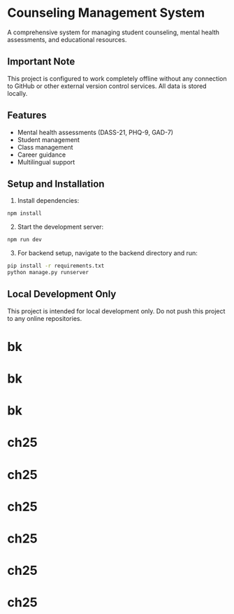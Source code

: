 # Counseling Management System

A comprehensive system for managing student counseling, mental health assessments, and educational resources.

## Important Note
This project is configured to work completely offline without any connection to GitHub or other external version control services. All data is stored locally.

## Features
- Mental health assessments (DASS-21, PHQ-9, GAD-7)
- Student management
- Class management
- Career guidance
- Multilingual support

## Setup and Installation

1. Install dependencies:
```bash
npm install
```

2. Start the development server:
```bash
npm run dev
```

3. For backend setup, navigate to the backend directory and run:
```bash
pip install -r requirements.txt
python manage.py runserver
```

## Local Development Only
This project is intended for local development only. Do not push this project to any online repositories.
# bk
# bk
# bk
# ch25
# ch25
# ch25
# ch25
# ch25
# ch25
